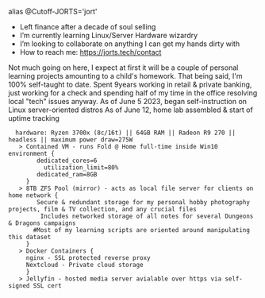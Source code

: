  alias @Cutoff-JORTS='jort'
- Left finance after a decade of soul selling
- I’m currently learning Linux/Server Hardware wizardry
- I’m looking to collaborate on anything I can get my hands dirty with
- How to reach me: https://jorts.tech/contact

 Not much going on here, I expect at first it will be a couple of personal learning projects amounting to a child's homework. That being said, I'm 100% self-taught to date.
 Spent 9years working in retail & private banking, just working for a check and spending half of my time in the office resolving local "tech" issues anyway.
 As of June 5 2023, began self-instruction on Linux server-oriented distros
 As of June 12, home lab assembled & start of uptime tracking

      hardware: Ryzen 3700x (8c/16t) || 64GB RAM || Radeon R9 270 || headless || maximum power draw=275W
       > Contained VM - runs Fold @ Home full-time inside Win10 environment {
            dedicated_cores=6
              utilization_limit=80%
            dedicated_ram=8GB
         }
       > 8TB ZFS Pool (mirror) - acts as local file server for clients on home network {
            Secure & redundant storage for my personal hobby photography projects, film & TV collection, and any crucial files
             Includes networked storage of all notes for several Dungeons & Dragons campaigns
           #Most of my learning scripts are oriented around manipulating this dataset
         }
       > Docker Containers {
         nginx - SSL protected reverse proxy
         Nextcloud - Private cloud storage
         }
       > Jellyfin - hosted media server avialable over https via self-signed SSL cert 
